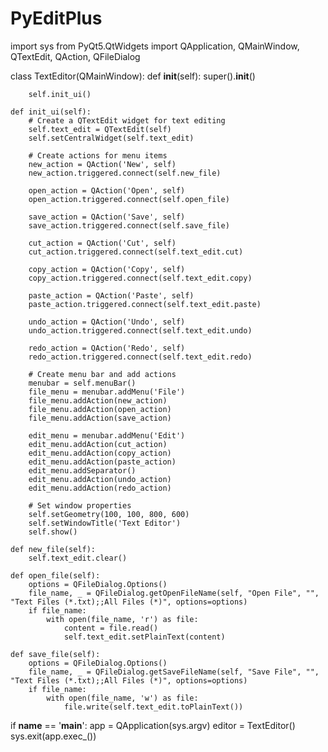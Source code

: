 # PyEditPlus
import sys
from PyQt5.QtWidgets import QApplication, QMainWindow, QTextEdit, QAction, QFileDialog


class TextEditor(QMainWindow):
    def __init__(self):
        super().__init__()

        self.init_ui()

    def init_ui(self):
        # Create a QTextEdit widget for text editing
        self.text_edit = QTextEdit(self)
        self.setCentralWidget(self.text_edit)

        # Create actions for menu items
        new_action = QAction('New', self)
        new_action.triggered.connect(self.new_file)

        open_action = QAction('Open', self)
        open_action.triggered.connect(self.open_file)

        save_action = QAction('Save', self)
        save_action.triggered.connect(self.save_file)

        cut_action = QAction('Cut', self)
        cut_action.triggered.connect(self.text_edit.cut)

        copy_action = QAction('Copy', self)
        copy_action.triggered.connect(self.text_edit.copy)

        paste_action = QAction('Paste', self)
        paste_action.triggered.connect(self.text_edit.paste)

        undo_action = QAction('Undo', self)
        undo_action.triggered.connect(self.text_edit.undo)

        redo_action = QAction('Redo', self)
        redo_action.triggered.connect(self.text_edit.redo)

        # Create menu bar and add actions
        menubar = self.menuBar()
        file_menu = menubar.addMenu('File')
        file_menu.addAction(new_action)
        file_menu.addAction(open_action)
        file_menu.addAction(save_action)

        edit_menu = menubar.addMenu('Edit')
        edit_menu.addAction(cut_action)
        edit_menu.addAction(copy_action)
        edit_menu.addAction(paste_action)
        edit_menu.addSeparator()
        edit_menu.addAction(undo_action)
        edit_menu.addAction(redo_action)

        # Set window properties
        self.setGeometry(100, 100, 800, 600)
        self.setWindowTitle('Text Editor')
        self.show()

    def new_file(self):
        self.text_edit.clear()

    def open_file(self):
        options = QFileDialog.Options()
        file_name, _ = QFileDialog.getOpenFileName(self, "Open File", "", "Text Files (*.txt);;All Files (*)", options=options)
        if file_name:
            with open(file_name, 'r') as file:
                content = file.read()
                self.text_edit.setPlainText(content)

    def save_file(self):
        options = QFileDialog.Options()
        file_name, _ = QFileDialog.getSaveFileName(self, "Save File", "", "Text Files (*.txt);;All Files (*)", options=options)
        if file_name:
            with open(file_name, 'w') as file:
                file.write(self.text_edit.toPlainText())


if __name__ == '__main__':
    app = QApplication(sys.argv)
    editor = TextEditor()
    sys.exit(app.exec_())
